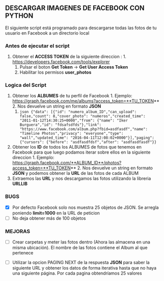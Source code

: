 ## DESCARGAR IMAGENES DE FACEBOOK CON PYTHON

El siguiente script está programado para descargarse todas las fotos de tu usuario en Facebook a un directorio local


### Antes de ejecutar el script

  1. Obtener el **ACCESS TOKEN** de la siguiente direccion : 
    1. https://developers.facebook.com/tools/explorer
      1. Pulsar el boton **Get Token** -> **Get User Access Token** 
      2. Habilitar los permisos **user_photos** 
      
### Logica del Script
  1. Obtener los **ALBUMES** de tu perfil de Facebook
    1. Ejemplo: https://graph.facebook.com/me/albums?access_token=**TU_TOKEN**
    2. Nos devuelve un string en formato **JSON** 
      1. ```json {"data": [{"id": "numero_album_ID","can_upload": false,"count": 8,"cover_photo": "numeros","created_time": "2011-01-12T14:30:25+0000","from": {"name": "Iker Burguera","id": "fdsafsdfds"},"link": "https://www.facebook.com/album.php?fbid=asdfasdf","name": "Timeline Photos","privacy": "everyone","type": "wall","updated_time": "2016-04-11T12:08:02+0000"}],"paging": {"cursors": {"before": "asdfasdfdsf","after": "asdfasdfasdf"}}```
  2. Obtener los **ID** de todos los ALBUMES de fotos que tenemos en Facebook para que luego podamos iterar sobre ellos en la siguiente direccion
    1. Ejemplo: https://graph.facebook.com/**ALBUM_ID**/photos?access_token=**TU_TOKEN**
    2. Nos devuelve un string en formato **JSON** y podemos obtener la **URL** de las fotos de cada ALBUM 
  3. Extraemos las **URL** y nos descargamos las fotos utilizando la libreria **URLLIB** 

### BUGS 
 - [x] Por defecto Facebook solo nos muestra 25 objetos de JSON. Se arregla poniendo **limit=1000** en la URL de peticion 
 - [ ] No deja obtener más de 100 objetos

### MEJORAS
 - [ ] Crear carpetas y meter las fotos dentro (Ahora las almacena en una misma ubicación). El nombre de las fotos contiene el Album al que pertenece
 - [ ] Utilizar la opcion PAGING NEXT de la respuesta **JSON** para saber la siguiente URL y obtener los datos de forma iterativa hasta que no haya una siguiente página. Por cada pagina obtendríamos 25 valores


